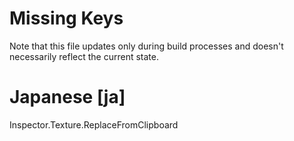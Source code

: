 # Missing Keys
Note that this file updates only during build processes and doesn't necessarily reflect the current state.

# Japanese [ja]
Inspector.Texture.ReplaceFromClipboard  


